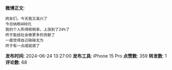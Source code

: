 **微博正文**: 
```
网友们，今天我又高兴了
今日纳税480元
我的个人所得税税率，上涨到了24%了
终于能给社会做更多的贡献了
一直觉得自己碌碌无为
终于有一点成就感了
```
**发布时间**: 2024-06-24 13:27:00
**发布工具**: iPhone 15 Pro
**点赞数**: 359
**转发数**: 1
**评论数**: 68
